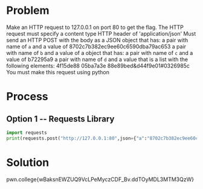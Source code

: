 # Problem

Make an HTTP request to 127.0.0.1 on port 80 to get the flag.
The HTTP request must specify a content type HTTP header of 'application/json'
Must send an HTTP POST with the body as a JSON object that has:
        a pair with name of `a` and a value of 8702c7b382ec9ee60c6590dba79ac653
        a pair with name of `b` and a value of a object that has:
                a pair with name of `c` and a value of b72295a9
                a pair with name of `d` and a value that is a list with the following elements:
                        4f15de88
                        05ba7a3e 88e89bed&d44f9e01#0326985c
You must make this request using python

# Process

## Option 1 -- Requests Library
```python
import requests
print(requests.post("http://127.0.0.1:80",json={"a":"8702c7b382ec9ee60c6590dba79ac653","b":{"c":"b72295a9", "d": ["4f15de88","05ba7a3e 88e89bed&d44f9e01#0326985c"]}}).text)
```

# Solution
pwn.college{wBaksnEWZUQ9VcLPeMyczCDF_Bv.ddTOyMDL3MTM3QzW}